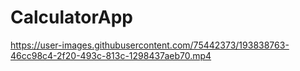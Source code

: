 # CalculatorApp

https://user-images.githubusercontent.com/75442373/193838763-46cc98c4-2f20-493c-813c-1298437aeb70.mp4

